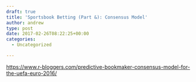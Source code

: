 ```yaml
---
draft: true
title: 'Sportsbook Betting (Part &): Consensus Model'
author: andrew
type: post
date: 2017-02-26T08:22:25+00:00
categories:
  - Uncategorized

---
```

https://www.r-bloggers.com/predictive-bookmaker-consensus-model-for-the-uefa-euro-2016/
